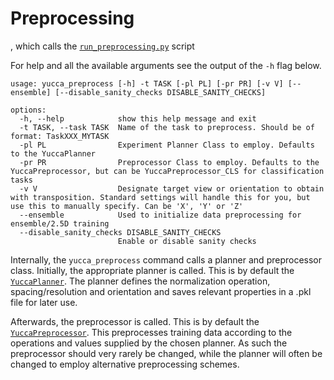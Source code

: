 # Preprocessing

, which calls the [`run_preprocessing.py`](yucca/run/run_preprocessing.py) script

For help and all the available arguments see the output of the `-h` flag below.

```console
usage: yucca_preprocess [-h] -t TASK [-pl PL] [-pr PR] [-v V] [--ensemble] [--disable_sanity_checks DISABLE_SANITY_CHECKS]

options:
  -h, --help            show this help message and exit
  -t TASK, --task TASK  Name of the task to preprocess. Should be of format: TaskXXX_MYTASK
  -pl PL                Experiment Planner Class to employ. Defaults to the YuccaPlanner
  -pr PR                Preprocessor Class to employ. Defaults to the YuccaPreprocessor, but can be YuccaPreprocessor_CLS for classification tasks
  -v V                  Designate target view or orientation to obtain with transposition. Standard settings will handle this for you, but use this to manually specify. Can be 'X', 'Y' or 'Z'
  --ensemble            Used to initialize data preprocessing for ensemble/2.5D training
  --disable_sanity_checks DISABLE_SANITY_CHECKS
                        Enable or disable sanity checks
```


Internally, the `yucca_preprocess` command calls a planner and preprocessor class.
Initially, the appropriate planner is called. This is by default the [`YuccaPlanner`](yucca/planning/YuccaPlanner.py). The planner defines the normalization operation, spacing/resolution and orientation and saves relevant properties in a .pkl file for later use.

Afterwards, the preprocessor is called. This is by default the [`YuccaPreprocessor`](yucca/preprocessing/YuccaPreprocessor.py). This preprocesses training data according to the operations and values supplied by the chosen planner. As such the preprocessor should very rarely be changed, while the planner will often be changed to employ alternative preprocessing schemes.

